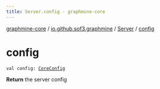 ```yaml
---
title: Server.config - graphmine-core
---
```


[graphmine-core](../../index.html) / [io.github.sof3.graphmine](../index.html) / [Server](index.html) / [config](./config.html)

# config

`val config: `[`CoreConfig`](../../io.github.sof3.graphmine.config/-core-config/index.html)

**Return**
the server config

